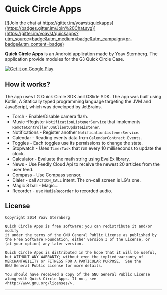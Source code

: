 # Quick Circle Apps

[![Join the chat at https://gitter.im/yoavst/quickapps](https://badges.gitter.im/Join%20Chat.svg)](https://gitter.im/yoavst/quickapps?utm_source=badge&utm_medium=badge&utm_campaign=pr-badge&utm_content=badge)

**Quick Circle Apps** is an Android application made by Yoav Sternberg.
The application provide modules for the G3 Quick Circle Case.

[![Get it on Google Play](http://www.android.com/images/brand/get_it_on_play_logo_small.png)](https://play.google.com/store/apps/details?id=com.yoavst.quickapps)

## How it works?
The app uses LG Quick Circle SDK and QSlide SDK.
The app was built using Kotlin, A Statically typed programming language targeting the JVM and JavaScript, which was developed by JetBrains.

* Torch - Enable/Disable camera flash.
* Music -Register `NotificationListenerService` that implements `RemoteController.OnClientUpdateListener`.
* Notifications - Register another `NotificationListenerService`.
* Calendar - Reading events data from `CalendarContract.Events`.
* Toggles - Each toggles use its permissions to change the state.
* Stopwatch - Uses `TimerTask` that run every 10 milliseconds to update the clock.
* Calculator - Evaluate the math string using EvalEx library.
* News - Use Feedly Cloud Api to receive the newest 20 articles from the user feed.
* Compass - Use Compass sensor.
* Dialer - call `ACTION_CALL` intent. The on-call screen is LG's one.
* Magic 8 ball - Magic...
* Recorder - use `MediaRecorder` to recorded audio.

License
-------

    Copyright 2014 Yoav Sternberg

    Quick Circle Apps is free software: you can redistribute it and/or modify
    it under the terms of the GNU General Public License as published by
    the Free Software Foundation, either version 3 of the License, or
    (at your option) any later version.

    Quick Circle Apps is distributed in the hope that it will be useful,
    but WITHOUT ANY WARRANTY; without even the implied warranty of
    MERCHANTABILITY or FITNESS FOR A PARTICULAR PURPOSE.  See the
    GNU General Public License for more details.

    You should have received a copy of the GNU General Public License
    along with Quick Circle Apps. If not, see <http://www.gnu.org/licenses/>.

---